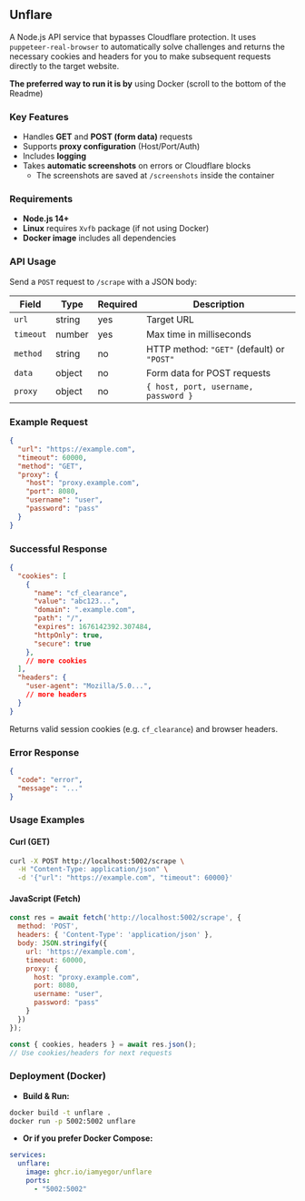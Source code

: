 ## **Unflare**
A Node.js API service that bypasses Cloudflare protection. It uses `puppeteer-real-browser` to automatically solve challenges and returns the necessary cookies and headers for you to make subsequent requests directly to the target website.

**The preferred way to run it is by** using Docker (scroll to the bottom of the Readme)

### **Key Features**
- Handles **GET** and **POST (form data)** requests
- Supports **proxy configuration** (Host/Port/Auth)
- Includes **logging**
- Takes **automatic screenshots** on errors or Cloudflare blocks
	- The screenshots are saved at `/screenshots` inside the container
    
### **Requirements**
- **Node.js 14+**
- **Linux** requires `Xvfb` package (if not using Docker)
- **Docker image** includes all dependencies

### **API Usage**
Send a `POST` request to `/scrape` with a JSON body:

| Field     | Type   | Required | Description                                |
| --------- | ------ | -------- | ------------------------------------------ |
| `url`     | string | yes      | Target URL                                 |
| `timeout` | number | yes      | Max time in milliseconds                   |
| `method`  | string | no       | HTTP method: `"GET"` (default) or `"POST"` |
| `data`    | object | no       | Form data for POST requests                |
| `proxy`   | object | no       | `{ host, port, username, password }`<br>   |

### **Example Request**
```json
{
  "url": "https://example.com",
  "timeout": 60000,
  "method": "GET",
  "proxy": {
    "host": "proxy.example.com",
    "port": 8080,
    "username": "user",
    "password": "pass"
  }
}
```

### **Successful Response**
```json
{
  "cookies": [
    {
      "name": "cf_clearance",
      "value": "abc123...",
      "domain": ".example.com",
      "path": "/",
      "expires": 1676142392.307484,
      "httpOnly": true,
      "secure": true
    },
    // more cookies
  ],
  "headers": {
    "user-agent": "Mozilla/5.0...",
    // more headers
  }
}
```

Returns valid session cookies (e.g. `cf_clearance`) and browser headers.

### **Error Response**
```json
{
  "code": "error",
  "message": "..."
}
```

### **Usage Examples**

#### **Curl (GET)**

```bash
curl -X POST http://localhost:5002/scrape \
  -H "Content-Type: application/json" \
  -d '{"url": "https://example.com", "timeout": 60000}'
```

#### **JavaScript (Fetch)**

```javascript
const res = await fetch('http://localhost:5002/scrape', {
  method: 'POST',
  headers: { 'Content-Type': 'application/json' },
  body: JSON.stringify({
    url: 'https://example.com',
    timeout: 60000,
    proxy: {
      host: "proxy.example.com",
      port: 8080,
      username: "user",
      password: "pass"
    }
  })
});

const { cookies, headers } = await res.json();
// Use cookies/headers for next requests
```

### **Deployment (Docker)**
- **Build & Run:**
```bash
docker build -t unflare .
docker run -p 5002:5002 unflare
```

- **Or if you prefer Docker Compose:**
``` yaml
services:
  unflare:
    image: ghcr.io/iamyegor/unflare
    ports:
      - "5002:5002"
```
